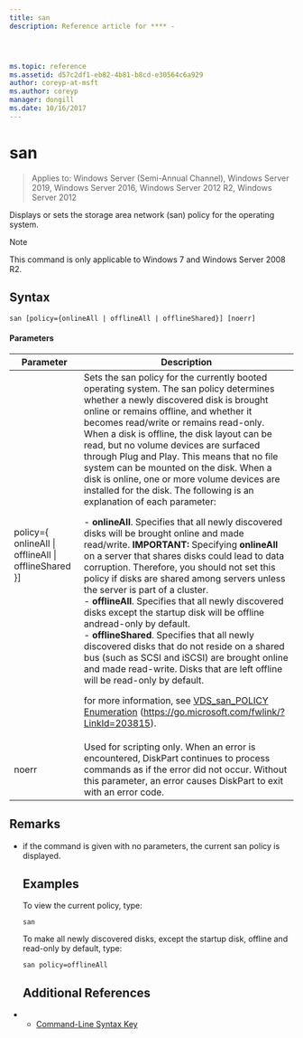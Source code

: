 ```yaml
---
title: san
description: Reference article for **** -




ms.topic: reference
ms.assetid: d57c2df1-eb82-4b81-b8cd-e30564c6a929
author: coreyp-at-msft
ms.author: coreyp
manager: dongill
ms.date: 10/16/2017
---
```

# san

> Applies to: Windows Server (Semi-Annual Channel), Windows Server 2019, Windows Server 2016, Windows Server 2012 R2, Windows Server 2012

Displays or sets the storage area network (san) policy for the operating system.
> [!NOTE]
> This command is only applicable to Windows 7 and Windows Server 2008 R2.

## Syntax
```
san [policy={onlineAll | offlineAll | offlineShared}] [noerr]
```
#### Parameters

|                          Parameter                           |                                                                                                                                                                                                                                                                                                                                                                                                                                                                                                                                                                                                                                                                                                           Description                                                                                                                                                                                                                                                                                                                                                                                                                                                                                                                                                                                                                                                                                                            |
|--------------------------------------------------------------|----------------------------------------------------------------------------------------------------------------------------------------------------------------------------------------------------------------------------------------------------------------------------------------------------------------------------------------------------------------------------------------------------------------------------------------------------------------------------------------------------------------------------------------------------------------------------------------------------------------------------------------------------------------------------------------------------------------------------------------------------------------------------------------------------------------------------------------------------------------------------------------------------------------------------------------------------------------------------------------------------------------------------------------------------------------------------------------------------------------------------------------------------------------------------------------------------------------------------------------------------------------------------------------------------------------------------------------------------------------------------------------------------------------------------------|
| policy={ onlineAll &#124; offlineAll &#124; offlineShared }] | Sets the san policy for the currently booted operating system. The san policy determines whether a newly discovered disk is brought online or remains offline, and whether it becomes read/write or remains read-only. When a disk is offline, the disk layout can be read, but no volume devices are surfaced through Plug and Play. This means that no file system can be mounted on the disk. When a disk is online, one or more volume devices are installed for the disk. The following is an explanation of each parameter:<p>-   **onlineAll**. Specifies that all newly discovered disks will be brought online and made read/write. **IMPORTANT:**     Specifying **onlineAll** on a server that shares disks could lead to data corruption. Therefore, you should not set this policy if disks are shared among servers unless the server is part of a cluster.<br />-   **offlineAll**. Specifies that all newly discovered disks except the startup disk will be offline andread-only by default.<br />-   **offlineShared**. Specifies that all newly discovered disks that do not reside on a shared bus (such as SCSI and iSCSI) are brought online and made read-write. Disks that are left offline will be read-only by default.<p>for more information, see [VDS_san_POLICY Enumeration](https://go.microsoft.com/fwlink/?LinkId=203815) (<https://go.microsoft.com/fwlink/?LinkId=203815>). |
|                            noerr                             |                                                                                                                                                                                                                                                                                                                                                                                                                                                                                                                                                                                                            Used for scripting only. When an error is encountered, DiskPart continues to process commands as if the error did not occur. Without this parameter, an error causes DiskPart to exit with an error code.                                                                                                                                                                                                                                                                                                                                                                                                                                                                                                                                                                                                             |

## Remarks
- if the command is given with no parameters, the current san policy is displayed.
  ## Examples
  To view the current policy, type:
  ```
  san
  ```
  To make all newly discovered disks, except the startup disk, offline and read-only by default, type:
  ```
  san policy=offlineAll
  ```
  ## Additional References
- - [Command-Line Syntax Key](command-line-syntax-key.md)
